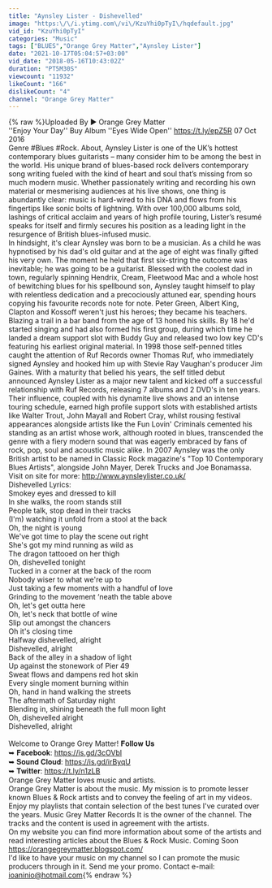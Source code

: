 ```yaml
---
title: "Aynsley Lister - Dishevelled"
image: "https:\/\/i.ytimg.com\/vi\/KzuYhi0pTyI\/hqdefault.jpg"
vid_id: "KzuYhi0pTyI"
categories: "Music"
tags: ["BLUES","Orange Grey Matter","Aynsley Lister"]
date: "2021-10-17T05:04:57+03:00"
vid_date: "2018-05-16T10:43:02Z"
duration: "PT5M30S"
viewcount: "11932"
likeCount: "166"
dislikeCount: "4"
channel: "Orange Grey Matter"
---
```

{% raw %}Uploaded By ► Orange Grey Matter <br />''Enjoy Your Day'' Buy Album ''Eyes Wide Open'' <a rel="nofollow" target="blank" href="https://t.ly/epZ5R">https://t.ly/epZ5R</a> 07 Oct 2016<br />Genre #Blues #Rock. About, Aynsley Lister is one of the UK’s hottest contemporary blues guitarists – many consider him to be among the best in the world. His unique brand of blues-based rock delivers contemporary song writing fueled with the kind of heart and soul that’s missing from so much modern music.  Whether passionately writing and recording his own material or mesmerising audiences at his live shows, one thing is abundantly clear: music is hard-wired to his DNA and flows from his fingertips like sonic bolts of lightning. With over 100,000 albums sold, lashings of critical acclaim and years of high profile touring, Lister’s resumé speaks for itself and firmly secures his position as a leading light in the resurgence of British blues-infused music.<br />In hindsight, it's clear Aynsley was born to be a musician.  As a child he was hypnotised by his dad's old guitar and at the age of eight was finally gifted his very own.  The moment he held that first six-string the outcome was inevitable; he was going to be a guitarist.  Blessed with the coolest dad in town, regularly spinning Hendrix, Cream, Fleetwood Mac and a whole host of bewitching blues for his spellbound son, Aynsley taught himself to play with relentless dedication and a precociously attuned ear, spending hours copying his favourite records note for note.  Peter Green, Albert King, Clapton and Kossoff weren't just his heroes; they became his teachers.<br />Blazing a trail in a bar band from the age of 13 honed his skills.  By 18 he'd started singing and had also formed his first group, during which time he landed a dream support slot with Buddy Guy and released two low key CD's featuring his earliest original material.  In 1998 those self-penned titles caught the attention of Ruf Records owner Thomas Ruf, who immediately signed Aynsley and hooked him up with Stevie Ray Vaughan's producer Jim Gaines.  With a maturity that belied his years, the self titled debut announced Aynsley Lister as a major new talent and kicked off a successful relationship with Ruf Records, releasing 7 albums and 2 DVD's in ten years.  Their influence, coupled with his dynamite live shows and an intense touring schedule, earned high profile support slots with established artists like Walter Trout, John Mayall and Robert Cray, whilst rousing festival appearances alongside artists like the Fun Lovin' Criminals cemented his standing as an artist whose work, although rooted in blues, transcended the genre with a fiery modern sound that was eagerly embraced by fans of rock, pop, soul and acoustic music alike.  In 2007 Aynsley was the only British artist to be named in Classic Rock magazine's &quot;Top 10 Contemporary Blues Artists&quot;, alongside John Mayer, Derek Trucks and Joe Bonamassa. <br />Visit on site for more: <a rel="nofollow" target="blank" href="http://www.aynsleylister.co.uk/">http://www.aynsleylister.co.uk/</a><br />Dishevelled Lyrics:<br />Smokey eyes and dressed to kill<br />In she walks, the room stands still<br />People talk, stop dead in their tracks<br />(I'm) watching it unfold from a stool at the back<br />Oh, the night is young<br />We've got time to play the scene out right<br />She's got my mind running as wild as<br />The dragon tattooed on her thigh<br />Oh, dishevelled tonight<br />Tucked in a corner at the back of the room<br />Nobody wiser to what we're up to<br />Just taking a few moments with a handful of love<br />Grinding to the movement ‘neath the table above<br />Oh, let's get outta here<br />Oh, let's neck that bottle of wine<br />Slip out amongst the chancers<br />Oh it's closing time<br />Halfway dishevelled, alright<br />Dishevelled, alright<br />Back of the alley in a shadow of light<br />Up against the stonework of Pier 49<br />Sweat flows and dampens red hot skin<br />Every single moment burning within<br />Oh, hand in hand walking the streets<br />The aftermath of Saturday night<br />Blending in, shining beneath the full moon light<br />Oh, dishevelled alright<br />Dishevelled, alright<br /><br />Welcome to Orange Grey Matter! 𝐅𝐨𝐥𝐥𝐨𝐰 𝐔𝐬<br />➥ 𝐅𝐚𝐜𝐞𝐛𝐨𝐨𝐤: <a rel="nofollow" target="blank" href="https://is.gd/3cOVbl">https://is.gd/3cOVbl</a><br />➥ 𝐒𝐨𝐮𝐧𝐝 𝐂𝐥𝐨𝐮𝐝: <a rel="nofollow" target="blank" href="https://is.gd/irByqU">https://is.gd/irByqU</a><br />➥ 𝐓𝐰𝐢𝐭𝐭𝐞𝐫: <a rel="nofollow" target="blank" href="https://t.ly/n1zLB">https://t.ly/n1zLB</a><br /> Orange Grey Matter loves music and artists.<br />Orange Grey Matter is about the music. My mission is to promote lesser known Blues &amp; Rock artists and to convey the feeling of art in my videos. Enjoy my playlists that contain selection of the best tunes I've curated over the years. Music Grey Matter Records It is the owner of the channel. The tracks and the content is used in agreement with the artists.<br />On my website you can find more information about some of the artists and read interesting articles about the Blues &amp; Rock Music. Coming Soon<br /><a rel="nofollow" target="blank" href="https://orangegreymatter.blogspot.com/">https://orangegreymatter.blogspot.com/</a><br />I'd like to have your music on my channel so I can promote the music producers through in it. Send me your promo. Contact e-mail: ioaninio@hοtmail.com{% endraw %}
